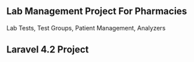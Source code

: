 ## Lab Management Project For Pharmacies

Lab Tests,
Test Groups,
Patient Management,
Analyzers


## Laravel 4.2 Project


